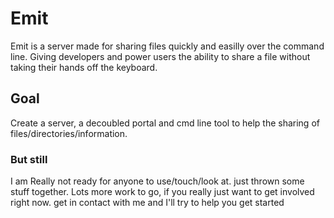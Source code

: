 # Emit
Emit is a server made for sharing files quickly and easilly over the command line. Giving developers and power users the ability to share a file without taking their hands off the keyboard.


## Goal
Create a server, a decoubled portal and cmd line tool to help the sharing of files/directories/information.




### But still
I am Really not ready for anyone to use/touch/look at. just thrown some stuff together. Lots more work to go, if you really just want to get involved right now. get in contact with me and I'll try to help you get started
